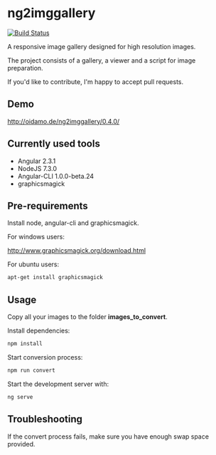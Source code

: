 # ng2imggallery
[![Build Status](https://travis-ci.org/BenjaminBrandmeier/ng2imggallery.svg?branch=master)](https://travis-ci.org/BenjaminBrandmeier/ng2imggallery)

A responsive image gallery designed for high resolution images.

The project consists of a gallery, a viewer and a script for image preparation.

If you'd like to contribute, I'm happy to accept pull requests.

## Demo

http://oidamo.de/ng2imggallery/0.4.0/

## Currently used tools

- Angular 2.3.1
- NodeJS 7.3.0
- Angular-CLI 1.0.0-beta.24
- graphicsmagick

## Pre-requirements

Install node, angular-cli and graphicsmagick.

For windows users:

http://www.graphicsmagick.org/download.html

For ubuntu users:
```bash
apt-get install graphicsmagick
```
## Usage
Copy all your images to the folder **images_to_convert**.

Install dependencies:
```bash
npm install
```
Start conversion process:
```bash
npm run convert
```
Start the development server with:
```bash
ng serve
```

## Troubleshooting

If the convert process fails, make sure you have enough swap space provided.
